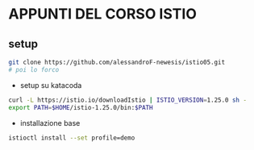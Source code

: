 # APPUNTI DEL CORSO ISTIO

## setup

```bash
git clone https://github.com/alessandroF-newesis/istio05.git
# poi lo forco
```

- setup su katacoda

```bash
curl -L https://istio.io/downloadIstio | ISTIO_VERSION=1.25.0 sh -
export PATH=$HOME/istio-1.25.0/bin:$PATH
```

- installazione base

```bash
istioctl install --set profile=demo
```

## 
